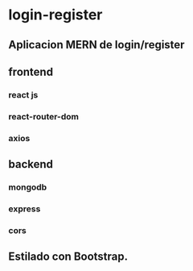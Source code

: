 # login-register

## Aplicacion MERN de login/register

## frontend 

### react js 
### react-router-dom
### axios

## backend
### mongodb
### express
### cors

## Estilado con Bootstrap. 

